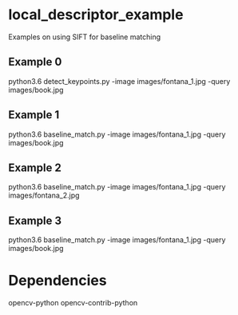 # local_descriptor_example
Examples on using SIFT for baseline matching
## Example 0
python3.6 detect_keypoints.py -image images/fontana_1.jpg -query images/book.jpg
## Example 1
python3.6 baseline_match.py -image images/fontana_1.jpg -query images/book.jpg

## Example 2
python3.6 baseline_match.py -image images/fontana_1.jpg -query images/fontana_2.jpg 

## Example 3
python3.6 baseline_match.py -image images/fontana_1.jpg -query images/book.jpg 

# Dependencies
opencv-python
opencv-contrib-python
